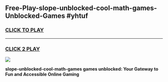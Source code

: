 
## Free-Play-slope-unblocked-cool-math-games-Unblocked-Games #yhtuf
<h3>
<a href="https://news.freeplayer.one?title=slope-unblocked-cool-math-games&ref=8M">CLICK TO PLAY</a></h3>
<hr>

<h3>
<a href="https://news.freeplayer.one?title=slope-unblocked-cool-math-games&ref=8M">CLICK 2 PLAY</a>
  
</h3>

<a href="https://news.freeplayer.one?title=slope-unblocked-cool-math-games&ref=8M"><img src="https://clearcache.store/games.png"></a>


**slope-unblocked-cool-math-games games unblocked: Your Gateway to Fun and Accessible Online Gaming**
